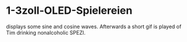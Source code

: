 # 1-3zoll-OLED-Spielereien

displays some sine and cosine waves.
Afterwards a short gif is played of Tim drinking nonalcoholic SPEZI.
